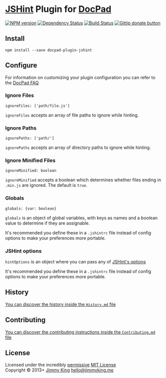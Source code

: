 # [JSHint](http://www.jshint.com/) Plugin for [DocPad](https://docpad.org)

[![NPM version](https://badge.fury.io/js/docpad-plugin-jshint.png)](https://npmjs.org/package/docpad-plugin-jshint "View this project on NPM")
[![Dependency Status](https://gemnasium.com/jking90/docpad-plugin-jshint.png)](https://gemnasium.com/jking90/docpad-plugin-jshint)
[![Build Status](https://travis-ci.org/jking90/docpad-plugin-jshint.png?branch=master)](https://travis-ci.org/jking90/docpad-plugin-jshint)
[![Gittip donate button](http://img.shields.io/gittip/jking90.png)](https://www.gittip.com/jking90/ "Donate weekly to this project using Gittip")


## Install
```
npm install --save docpad-plugin-jshint
```

## Configure
For information on customizing your plugin configuration you can refer to the [DocPad FAQ](https://github.com/bevry/docpad/wiki/FAQ)

### Ignore Files 
```
ignoreFiles: ['path/file.js']
```
`ignoreFiles` accepts an array of file paths to ignore while hinting.

### Ignore Paths
```
ignorePaths: ['path/']
```
`ignorePaths` accepts an array of directory paths to ignore while hinting.

### Ignore Minified Files
```
ignoreMinified: boolean
```
`ignoreMinified` accepts a boolean which determines whether files ending in `.min.js` are ignored. The default is `true`.

### Globals
```
globals: {var: boolean}
```
`globals` is an object of global variables, with keys as names and a boolean value to determine if they are assignable.

It's recommended you define these in a `.jshintrc` file instead of config options to make your preferences more portable.

### JSHint options
`hintOptions` is an object where you can pass any of [JSHint's options](http://www.jshint.com/docs/options/)

It's recommended you define these in a `.jshintrc` file instead of config options to make your preferences more portable.

## History
[You can discover the history inside the `History.md` file](https://github.com/jking90/docpad-plugin-jshint/blob/master/History.md)


## Contributing
[You can discover the contributing instructions inside the `Contributing.md` file](https://github.com/jking90/docpad-plugin-jshint/blob/master/Contributing.md)


## License
Licensed under the incredibly [permissive](http://en.wikipedia.org/wiki/Permissive_free_software_licence) [MIT License](http://creativecommons.org/licenses/MIT/)
<br/>Copyright &copy; 2013+ [Jimmy King](http://jimmyking.me) <hello@jimmyking.me>
